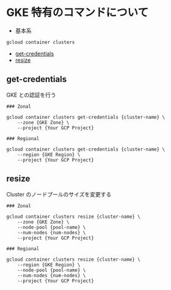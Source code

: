 # GKE 特有のコマンドについて

+ 基本系

```
gcloud container clusters
```

+ [get-credentials](./README.md#get-credentials)
+ [resize](./README.md#resize)

## get-credentials

GKE との認証を行う

```
### Zonal

gcloud container clusters get-credentials {cluster-name} \
    --zone {GKE Zone} \
    --project {Your GCP Project}
```
```
### Regional

gcloud container clusters get-credentials {cluster-name} \
    --region {GKE Region} \
    --project {Your GCP Project}
```

## resize

Cluster のノードプールのサイズを変更する

```
### Zonal

gcloud container clusters resize {cluster-name} \
    --zone {GKE Zone} \
    --node-pool {pool-name} \
    --num-nodes {num-nodes} \
    --project {Your GCP Project}
```
```
### Regional

gcloud container clusters resize {cluster-name} \
    --region {GKE Region} \
    --node-pool {pool-name} \
    --num-nodes {num-nodes} \
    --project {Your GCP Project}
```
